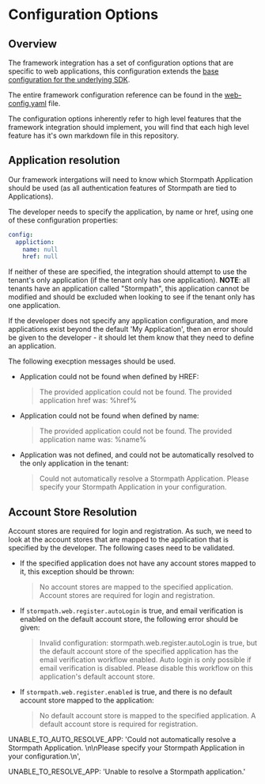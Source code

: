 # Configuration Options

## Overview

The framework integration has a set of configuration options that are specific
to web applications, this configuration extends the [base configuration for the
underlying SDK](https://github.com/stormpath/stormpath-sdk-spec/blob/master/specifications/config.md).

The entire framework configuration reference can be found in the
[web-config.yaml](web-config.yaml) file.

The configuration options inherently refer to high level features that the
framework integration should implement, you will find that each high level
feature has it's own markdown file in this repository.

## Application resolution

Our framework intergations will need to know which Stormpath Application should
be used (as all authentication features of Stormpath are tied to Applications).

The developer needs to specify the application, by name or href, using one of
these configuration properties:

```yaml
config:
  appliction:
    name: null
    href: null
```

If neither of these are specified, the integration should attempt to use the
tenant's only application (if the tenant only has one application).  **NOTE**:
all tenants have an application called "Stormpath", this application cannot be
modified and should be excluded when looking to see if the tenant only has one
application.

If the developer does not specify any application configuration, and more
applications exist beyond the default 'My Application', then an error should be
given to the developer - it should let them know that they need to define an
application.

The following execption messages should be used.

* Application could not be found when defined by HREF:

  > The provided application could not be found. The provided application
    href was: %href%

* Application could not be found when defined by name:

  > The provided application could not be found. The provided application
    name was: %name%

* Application was not defined, and could not be automatically resolved to the
  only application in the tenant:

  > Could not automatically resolve a Stormpath Application. Please specify
    your Stormpath Application in your configuration.

## Account Store Resolution

Account stores are required for login and registration.  As such, we need to
look at the account stores that are mapped to the application that is specified
by the developer.  The following cases need to be validated.

* If the specified application does not have any account stores mapped to it,
this exception should be thrown:

  > No account stores are mapped to the specified application.
    Account stores are required for login and registration.

* If `stormpath.web.register.autoLogin` is true, and email verification is
  enabled on the default account store, the following error should be given:

  > Invalid configuration: stormpath.web.register.autoLogin is true, but the
    default account store of the specified application has the email
    verification workflow enabled. Auto login is only possible if email
    verification is disabled. Please disable this workflow on this
    application's default account store.

* If `stormpath.web.register.enabled` is true, and there is no default account
  store mapped to the application:

  > No default account store is mapped to the specified application. A default
    account store is required for registration.

UNABLE_TO_AUTO_RESOLVE_APP: 'Could not automatically resolve a Stormpath Application.  \n\nPlease specify your Stormpath Application in your configuration.\n',

UNABLE_TO_RESOLVE_APP: 'Unable to resolve a Stormpath application.'

